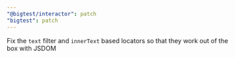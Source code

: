 ```yaml
---
"@bigtest/interactor": patch
"bigtest": patch
---
```

Fix the `text` filter and `innerText` based locators so that they work
out of the box with JSDOM
